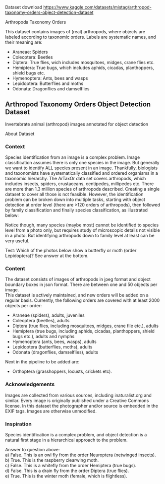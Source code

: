 
Dataset download https://www.kaggle.com/datasets/mistag/arthropod-taxonomy-orders-object-detection-dataset

Arthropoda Taxonomy Orders

This dataset contains images of (real) arthropods, where objects are labeled according to taxonomic orders.
Labels are systematic names, and their meaning are:
* Araneae: Spiders
* Coleoptera: Beetles
* Diptera: True flies, wich includes mosquitoes, midges, crane flies etc.
* Hemiptera: True bugs, which includes aphids, cicadas, planthoppers, shield bugs etc.
* Hymenoptera: Ants, bees and wasps
* Lepidoptera: Butterflies and moths
* Odonata: Dragonflies and damselflies

## Arthropod Taxonomy Orders Object Detection Dataset  
Invertebrate animal (arthropod) images annotated for object detection  

About Dataset  

### Context  

Species identification from an image is a complex problem. Image classification assumes there is only one species in the image. But generally we want to identify ALL species present in an image. Thankfully, biologists and taxonomists have systematically classified and ordered organisms in a taxonomic hierarchy. The ArTaxOr data set covers arthropods, which includes insects, spiders, crustaceans, centipedes, millipedes etc. There are more than 1.3 million species of arthropods described. Creating a single dataset to cover all those is not feasible. However, the identification problem can be broken down into multiple tasks, starting with object detection at order level (there are >120 orders of arthropods), then followed by family classification and finally species classification, as illustrated below:  

Notice though, many species (maybe most) cannot be identified to species level from a photo only, but requires study of microscopic details not visible in a photo. But identifying arthropods down to family level at least can be very useful.  

Test: Which of the photos below show a butterfly or moth (order Lepidoptera)? See answer at the bottom.  

### Content  
The dataset consists of images of arthropods in jpeg format and object boundary boxes in json format. There are between one and 50 objects per image.  
This dataset is actively maintained, and new orders will be added on a regular basis. Currently, the following orders are covered with at least 2000 objects per order:  
* Araneae (spiders), adults, juveniles
* Coleoptera (beetles), adults
* Diptera (true flies, including mosquitoes, midges, crane file etc.), adults
* Hemiptera (true bugs, including aphids, cicadas, planthoppers, shield bugs etc.), adults and nymphs
* Hymenoptera (ants, bees, wasps), adults
* Lepidoptera (butterflies, moths), adults
* Odonata (dragonflies, damselflies), adults  

Next in the pipeline to be added are:  

* Orthoptera (grasshoppers, locusts, crickets etc).  

### Acknowledgements  

Images are collected from various sources, including inaturalist.org and similar. Every image is originally published under a Creative Commons license. In this dataset the photographer and/or source is embedded in the EXIF tags. Images are otherwise unmodified.  

### Inspiration  

Species identification is a complex problem, and object detection is a natural first stage in a hierarchical approach to the problem.

Answer to question above:  
a) False. This is an owl fly from the order Neuroptera (netwinged insects).  
b) True. This is the raspberry clearwing moth.  
c) False. This is a whitefly from the order Hemiptera (true bugs).  
d) False. This is a drain fly from the order Diptera (true flies).  
e) True. This is the winter moth (female, which is flightless).  
